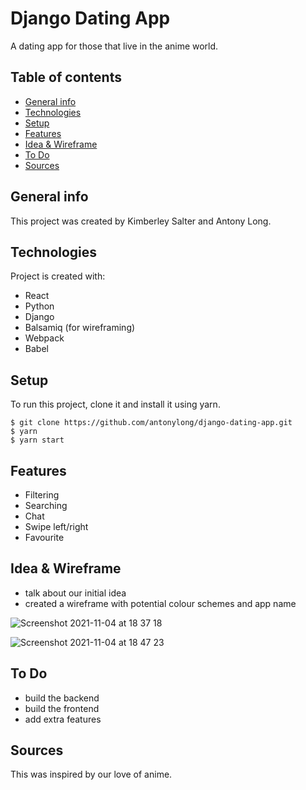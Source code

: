 # Django Dating App

A dating app for those that live in the anime world.

## Table of contents

- [General info](#general-info)
- [Technologies](#technologies)
- [Setup](#setup)
- [Features](#features)
- [Idea & Wireframe](#idea&wireframe)
- [To Do](#to-do)
- [Sources](#sources)

## General info

This project was created by Kimberley Salter and Antony Long.

## Technologies

Project is created with:

- React
- Python
- Django
- Balsamiq (for wireframing)
- Webpack
- Babel

## Setup

To run this project, clone it and install it using yarn.

```
$ git clone https://github.com/antonylong/django-dating-app.git
$ yarn
$ yarn start
```

## Features

- Filtering
- Searching
- Chat
- Swipe left/right
- Favourite

## Idea & Wireframe

- talk about our initial idea
- created a wireframe with potential colour schemes and app name

![Screenshot 2021-11-04 at 18 37 18](https://user-images.githubusercontent.com/85836801/140401085-d786827e-93b1-4596-a266-739a6c95a2cf.png)

![Screenshot 2021-11-04 at 18 47 23](https://user-images.githubusercontent.com/85836801/140401252-0b0767b5-d728-455f-a7cb-d708c12faada.png)

## To Do

- build the backend
- build the frontend
- add extra features

## Sources

This was inspired by our love of anime.
